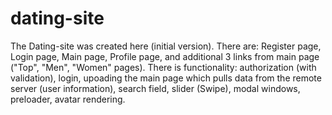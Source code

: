 # dating-site
The Dating-site was created here (initial version). 
There are: Register page, Login page, Main page, Profile page, and additional 3 links from main page ("Top", "Men", "Women" pages).
There is functionality: authorization (with validation), login, upoading the main page which pulls data from the remote server (user information),
search field, slider (Swipe), modal windows, preloader, avatar rendering. 
